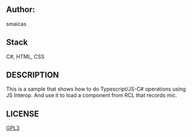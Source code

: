 ## Author:
smaicas

## Stack
C#, HTML, CSS

## DESCRIPTION
This is a sample that shows how to do Typescript/JS-C# operations using JS Interop.
And use it to load a component from RCL that records mic.

## LICENSE
[GPL3](https://github.com/smaicas-org/Dnj.Colab/blob/dev/LICENSE)